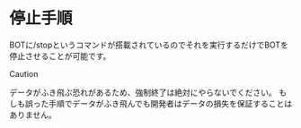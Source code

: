 # 停止手順

BOTに/stopというコマンドが搭載されているのでそれを実行するだけでBOTを停止させることが可能です。

> [!CAUTION]
> データがふき飛ぶ恐れがあるため、強制終了は絶対にやらないでください。
> もしも誤った手順でデータがふき飛んでも開発者はデータの損失を保証することはありません。
